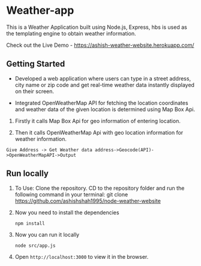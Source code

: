 # Weather-app
This is a Weather Application built using Node.js, Express, hbs is used as the templating engine to obtain weather information.

Check out the Live Demo -  https://ashish-weather-website.herokuapp.com/



## Getting Started

- Developed a web application where users can type in a street address, city name or zip code and get real-time weather data instantly displayed on their screen. 

- Integrated OpenWeatherMap API for fetching the location coordinates and weather data of the given location is determined using Map Box Api.

1. Firstly it calls Map Box Api for geo information of entering location.

2. Then it calls OpenWeatherMap Api with geo location information for weather information.

`Give Address -> Get Weather data address->Geocode(API)->OpenWeatherMapAPI->Output`

## Run locally

1. To Use: Clone the repository. CD to the repository folder and run the following command in your terminal:
git clone https://github.com/ashishshah1995/node-weather-website

2. Now you need to install the dependencies

      `npm install`

3. Now you can run it locally

      `node src/app.js`

4. Open ```http://localhost:3000``` to view it in the browser.










